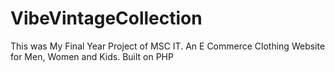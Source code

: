 # VibeVintageCollection
This was My Final Year Project of MSC IT. An E Commerce Clothing Website for Men, Women and Kids. Built on PHP
